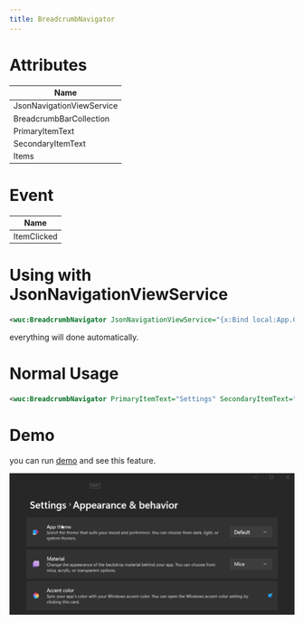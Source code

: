 ```yaml
---
title: BreadcrumbNavigator
---
```


# Attributes
|Name|
|-|
|JsonNavigationViewService|
|BreadcrumbBarCollection|
|PrimaryItemText|
|SecondaryItemText|
|Items|

# Event
|Name|
|-|
|ItemClicked|


# Using with JsonNavigationViewService

```xml
<wuc:BreadcrumbNavigator JsonNavigationViewService="{x:Bind local:App.GetJsonNavigationViewService()}" />
```

everything will done automatically.

# Normal Usage
```xml
<wuc:BreadcrumbNavigator PrimaryItemText="Settings" SecondaryItemText="About" />
```

# Demo
you can run [demo](https://github.com/WinUICommunity/WinUICommunity) and see this feature.

![WinUICommunity](https://raw.githubusercontent.com/WinUICommunity/Resources/main/WinUICommunityDocs/BreadcrumbNavigator.gif)
